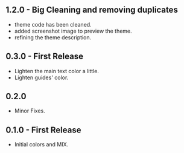 ## 1.2.0 - Big Cleaning and removing duplicates
* theme code has been cleaned.
* added screenshot image to preview the theme.
* refining the theme description.

## 0.3.0 - First Release
* Lighten the main text color a little.
* Lighten guides' color.

## 0.2.0
* Minor Fixes.

## 0.1.0 - First Release
* Initial colors and MIX.
